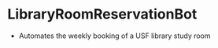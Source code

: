 # LibraryRoomReservationBot
<ul>
	<li>Automates the weekly booking of a USF library study room
</ul>
